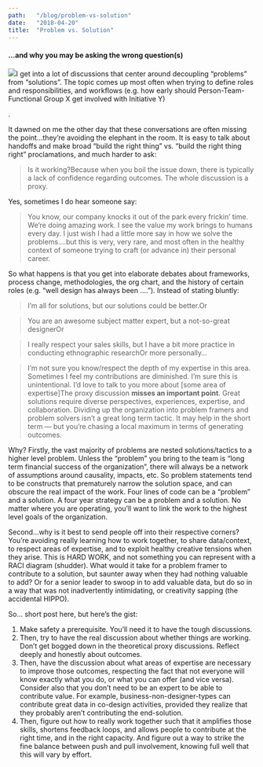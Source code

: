 ```yaml
---
path:	"/blog/problem-vs-solution"
date:	"2018-04-20"
title:	"Problem vs. Solution"
---
```


#### …and why you may be asking the wrong question(s)

![](/images/1*SwOVukZ2BxSTdFkZQ-D2ew@2x.jpeg)I get into a lot of discussions that center around decoupling “problems” from “solutions”. The topic comes up most often when trying to define roles and responsibilities, and workflows (e.g. how early should Person-Team-Functional Group X get involved with Initiative Y)

.

It dawned on me the other day that these conversations are often missing the point…they’re avoiding the elephant in the room. It is easy to talk about handoffs and make broad “build the right thing” vs. “build the right thing right” proclamations, and much harder to ask:


> Is it working?Because when you boil the issue down, there is typically a lack of confidence regarding outcomes. The whole discussion is a proxy.

Yes, sometimes I do hear someone say:


> You know, our company knocks it out of the park every frickin’ time. We’re doing amazing work. I see the value my work brings to humans every day. I just wish I had a little more say in how we solve the problems.…but this is very, very rare, and most often in the healthy context of someone trying to craft (or advance in) their personal career.

So what happens is that you get into elaborate debates about frameworks, process change, methodologies, the org chart, and the history of certain roles (e.g. “well design has always been ….”). Instead of stating bluntly:


> I’m all for solutions, but our solutions could be better.Or


> You are an awesome subject matter expert, but a not-so-great designerOr


> I really respect your sales skills, but I have a bit more practice in conducting ethnographic researchOr more personally…


> I’m not sure you know/respect the depth of my expertise in this area. Sometimes I feel my contributions are diminished. I’m sure this is unintentional. I’d love to talk to you more about [some area of expertise]The proxy discussion **misses an important point**. Great solutions require diverse perspectives, experiences, expertise, and collaboration. Dividing up the organization into problem framers and problem solvers isn’t a great long term tactic. It may help in the short term — but you’re chasing a local maximum in terms of generating outcomes.

Why? Firstly, the vast majority of problems are nested solutions/tactics to a higher level problem. Unless the “problem” you bring to the team is “long term financial success of the organization”, there will always be a network of assumptions around causality, impacts, etc. So problem statements tend to be constructs that prematurely narrow the solution space, and can obscure the real impact of the work. Four lines of code can be a “problem” and a solution. A four year strategy can be a problem and a solution. No matter where you are operating, you’ll want to link the work to the highest level goals of the organization.

Second…why is it best to send people off into their respective corners? You’re avoiding really learning how to work together, to share data/context, to respect areas of expertise, and to exploit healthy creative tensions when they arise. This is HARD WORK, and not something you can represent with a RACI diagram (shudder). What would it take for a problem framer to contribute to a solution, but saunter away when they had nothing valuable to add? Or for a senior leader to swoop in to add valuable data, but do so in a way that was not inadvertently intimidating, or creativity sapping (the accidental HIPPO).

So… short post here, but here’s the gist:

1. Make safety a prerequisite. You’ll need it to have the tough discussions.
2. Then, try to have the real discussion about whether things are working. Don’t get bogged down in the theoretical proxy discussions. Reflect deeply and honestly about outcomes.
3. Then, have the discussion about what areas of expertise are necessary to improve those outcomes, respecting the fact that not everyone will know exactly what you do, or what you can offer (and vice versa). Consider also that you don’t need to be an expert to be able to contribute value. For example, business-non-designer-types can contribute great data in co-design activities, provided they realize that they probably aren’t contributing the end-solution.
4. Then, figure out how to really work together such that it amplifies those skills, shortens feedback loops, and allows people to contribute at the right time, and in the right capacity. And figure out a way to strike the fine balance between push and pull involvement, knowing full well that this will vary by effort.
